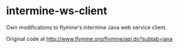 # intermine-ws-client
Own modifications to flymine's intermine Java web service client.

Original code at http://www.flymine.org/flymine/api.do?subtab=java
